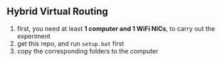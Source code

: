 ## Hybrid Virtual Routing

1. first, you need at least **1 computer and 1  WiFi NICs**, to carry out the experiment
2. get this repo, and run `setup.bat` first
3. copy the corresponding folders to the computer

